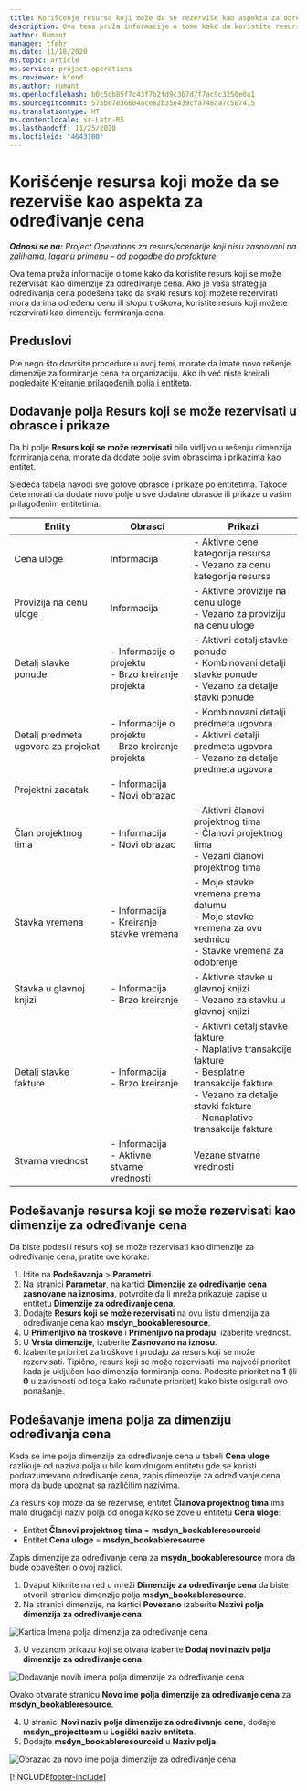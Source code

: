```yaml
---
title: Korišćenje resursa koji može da se rezerviše kao aspekta za određivanje cena
description: Ova tema pruža informacije o tome kako da koristite resurs koji se može rezervisati kao dimenzije za određivanje cena.
author: Rumant
manager: tfehr
ms.date: 11/18/2020
ms.topic: article
ms.service: project-operations
ms.reviewer: kfend
ms.author: rumant
ms.openlocfilehash: b0c5cb85f7c43f7b2fd9c367d7f7ac9c3250e0a1
ms.sourcegitcommit: 573be7e36604ace82b35e439cfa748aa7c587415
ms.translationtype: HT
ms.contentlocale: sr-Latn-RS
ms.lasthandoff: 11/25/2020
ms.locfileid: "4643100"
---
```

# <a name="use-a-bookable-resource-as-a-pricing-dimension"></a>Korišćenje resursa koji može da se rezerviše kao aspekta za određivanje cena

 _**Odnosi se na:** Project Operations za resurs/scenarije koji nisu zasnovani na zalihama, laganu primenu – od pogodbe do profakture_ 

Ova tema pruža informacije o tome kako da koristite resurs koji se može rezervisati kao dimenzije za određivanje cena. Ako je vaša strategija određivanja cena podešena tako da svaki resurs koji možete rezervirati mora da ima određenu cenu ili stopu troškova, koristite resurs koji možete rezervirati kao dimenziju formiranja cena.

## <a name="prerequisites"></a>Preduslovi
Pre nego što dovršite procedure u ovoj temi, morate da imate novo rešenje dimenzije za formiranje cena za organizaciju. Ako ih već niste kreirali, pogledajte [Kreiranje prilagođenih polja i entiteta](../pricing-costing/create-custom-fields-entities-pricing-dimensions.md).

## <a name="add-the-bookable-resource-field-to-forms-and-views"></a>Dodavanje polja Resurs koji se može rezervisati u obrasce i prikaze
Da bi polje **Resurs koji se može rezervisati** bilo vidljivo u rešenju dimenzija formiranja cena, morate da dodate polje svim obrascima i prikazima kao entitet.

Sledeća tabela navodi sve gotove obrasce i prikaze po entitetima. Takođe ćete morati da dodate novo polje u sve dodatne obrasce ili prikaze u vašim prilagođenim entitetima.

|   Entity        | Obrasci   |Prikazi        |
| ------------------------------|---------------------------------|----------------------------------|
|  Cena uloge| Informacija | - Aktivne cene kategorija resursa<br> - Vezano za cenu kategorije resursa |
|  Provizija na cenu uloge| Informacija| - Aktivne provizije na cenu uloge<br>- Vezano za proviziju na cenu uloge |
|  Detalj stavke ponude| - Informacije o projektu<br>- Brzo kreiranje projekta| - Aktivni detalj stavke ponude<br>- Kombinovani detalji stavke ponude<br>- Vezano za detalje stavki ponude |
|  Detalj predmeta ugovora za projekat| - Informacije o projektu<br>- Brzo kreiranje projekta| - Kombinovani detalji predmeta ugovora<br>- Aktivni detalji predmeta ugovora<br>- Vezano za detalje predmeta ugovora |
|  Projektni zadatak| - Informacija<br>- Novi obrazac| &nbsp; |
|  Član projektnog tima| - Informacija<br>- Novi obrazac| - Aktivni članovi projektnog tima<br>- Članovi projektnog tima<br>- Vezani članovi projektnog tima |
|  Stavka vremena| - Informacija<br>- Kreiranje stavke vremena| - Moje stavke vremena prema datumu<br>- Moje stavke vremena za ovu sedmicu<br>- Stavke vremena za odobrenje|
|  Stavka u glavnoj knjizi| - Informacija<br>- Brzo kreiranje| - Aktivne stavke u glavnoj knjizi<br>- Vezano za stavku u glavnoj knjizi |
|  Detalj stavke fakture| - Informacija<br>- Brzo kreiranje| - Aktivni detalj stavke fakture<br>- Naplative transakcije fakture<br>- Besplatne transakcije fakture<br>- Vezano za detalje stavki fakture <br>- Nenaplative transakcije fakture|
|  Stvarna vrednost| - Informacija<br>- Aktivne stvarne vrednosti| Vezane stvarne vrednosti |

## <a name="set-up-a-bookable-resource-as-a-pricing-dimension"></a>Podešavanje resursa koji se može rezervisati kao dimenzije za određivanje cena
Da biste podesili resurs koji se može rezervisati kao dimenzije za određivanje cena, pratite ove korake:

1. Idite na **Podešavanja** > **Parametri**. 
2. Na stranici **Parametar**, na kartici **Dimenzije za određivanje cena zasnovane na iznosima**, potvrdite da li mreža prikazuje zapise u entitetu **Dimenzije za određivanje cena**. 
2. Dodajte **Resurs koji se može rezervisati** na ovu listu dimenzija za određivanje cena kao **msdyn_bookableresource**. 
3. U **Primenljivo na troškove** i **Primenljivo na prodaju**, izaberite vrednost.
4. U **Vrsta dimenzije**, izaberite **Zasnovano na iznosu**. 
5. Izaberite prioritet za troškove i prodaju za resurs koji se može rezervisati. Tipično, resurs koji se može rezervisati ima najveći prioritet kada je uključen kao dimenzija formiranja cena. Podesite prioritet na **1** (ili **0** u zavisnosti od toga kako računate prioritet) kako biste osigurali ovo ponašanje.

## <a name="set-up-pricing-dimension-field-names"></a>Podešavanje imena polja za dimenziju određivanja cena

Kada se ime polja dimenzije za određivanje cena u tabeli **Cena uloge** razlikuje od naziva polja u bilo kom drugom entitetu gde se koristi podrazumevano određivanje cena, zapis dimenzije za određivanje cena mora da bude upoznat sa različitim nazivima.  

Za resurs koji može da se rezerviše, entitet **Članova projektnog tima** ima malo drugačiji naziv polja od onoga kako se zove u entitetu **Cena uloge**: 

 - Entitet **Članovi projektnog tima** = **msdyn_bookableresourceid**
 - Entitet **Cena uloge** = **msdyn_bookableresource**

Zapis dimenzije za određivanje cena za **msydn_bookableresource** mora da bude obavešten o ovoj razlici.

1. Dvaput kliknite na red u mreži **Dimenzije za određivanje cena** da biste otvorili stranicu dimenzije polja **msdyn_bookableresource**.
2. Na stranici dimenzije, na kartici **Povezano** izaberite **Nazivi polja dimenzija za određivanje cena**.

  ![Kartica Imena polja dimenzija za određivanje cena](media/PD-fieldname.png)

3. U vezanom prikazu koji se otvara izaberite **Dodaj novi naziv polja dimenzije za određivanje cena**.

  ![Dodavanje novih imena polja dimenzije za određivanje cena](media/Add-NewPD-fieldname.png)

  Ovako otvarate stranicu **Novo ime polja dimenzije za određivanje cena** za **msdyn_bookableresource**. 

4. U stranici **Novi naziv polja dimenzije za određivanje cene**, dodajte **msdyn_projectteam** u **Logički naziv entiteta**.
5. Dodajte **msdyn_bookableresourceid** u **Naziv polja**.

 ![Obrazac za novo ime polja dimenzije za određivanje cena](media/PD-fieldname-Added.png)


[!INCLUDE[footer-include](../includes/footer-banner.md)]